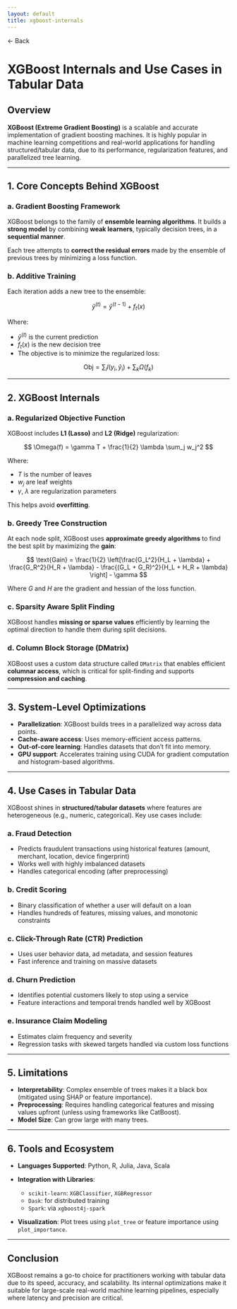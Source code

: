 ```yaml
---
layout: default
title: xgboost-internals 
---
```


<a href="https://anish7610.github.io/technical-writeups" style="text-decoration: none;">← Back</a>


# XGBoost Internals and Use Cases in Tabular Data

## Overview

**XGBoost (Extreme Gradient Boosting)** is a scalable and accurate implementation of gradient boosting machines. It is highly popular in machine learning competitions and real-world applications for handling structured/tabular data, due to its performance, regularization features, and parallelized tree learning.

---

## 1. Core Concepts Behind XGBoost

### a. Gradient Boosting Framework

XGBoost belongs to the family of **ensemble learning algorithms**. It builds a **strong model** by combining **weak learners**, typically decision trees, in a **sequential manner**.

Each tree attempts to **correct the residual errors** made by the ensemble of previous trees by minimizing a loss function.

### b. Additive Training

Each iteration adds a new tree to the ensemble:

$$
\hat{y}^{(t)} = \hat{y}^{(t-1)} + f_t(x)
$$

Where:

* $\hat{y}^{(t)}$ is the current prediction
* $f_t(x)$ is the new decision tree
* The objective is to minimize the regularized loss:

$$
\text{Obj} = \sum_{i} l(y_i, \hat{y}_i) + \sum_{k} \Omega(f_k)
$$

---

## 2. XGBoost Internals

### a. Regularized Objective Function

XGBoost includes **L1 (Lasso)** and **L2 (Ridge)** regularization:

$$
\Omega(f) = \gamma T + \frac{1}{2} \lambda \sum_j w_j^2
$$

Where:

* $T$ is the number of leaves
* $w_j$ are leaf weights
* $\gamma$, $\lambda$ are regularization parameters

This helps avoid **overfitting**.

### b. Greedy Tree Construction

At each node split, XGBoost uses **approximate greedy algorithms** to find the best split by maximizing the **gain**:

$$
\text{Gain} = \frac{1}{2} \left[\frac{G_L^2}{H_L + \lambda} + \frac{G_R^2}{H_R + \lambda} - \frac{(G_L + G_R)^2}{H_L + H_R + \lambda} \right] - \gamma
$$

Where $G$ and $H$ are the gradient and hessian of the loss function.

### c. Sparsity Aware Split Finding

XGBoost handles **missing or sparse values** efficiently by learning the optimal direction to handle them during split decisions.

### d. Column Block Storage (DMatrix)

XGBoost uses a custom data structure called `DMatrix` that enables efficient **columnar access**, which is critical for split-finding and supports **compression and caching**.

---

## 3. System-Level Optimizations

* **Parallelization**: XGBoost builds trees in a parallelized way across data points.
* **Cache-aware access**: Uses memory-efficient access patterns.
* **Out-of-core learning**: Handles datasets that don’t fit into memory.
* **GPU support**: Accelerates training using CUDA for gradient computation and histogram-based algorithms.

---

## 4. Use Cases in Tabular Data

XGBoost shines in **structured/tabular datasets** where features are heterogeneous (e.g., numeric, categorical). Key use cases include:

### a. Fraud Detection

* Predicts fraudulent transactions using historical features (amount, merchant, location, device fingerprint)
* Works well with highly imbalanced datasets
* Handles categorical encoding (after preprocessing)

### b. Credit Scoring

* Binary classification of whether a user will default on a loan
* Handles hundreds of features, missing values, and monotonic constraints

### c. Click-Through Rate (CTR) Prediction

* Uses user behavior data, ad metadata, and session features
* Fast inference and training on massive datasets

### d. Churn Prediction

* Identifies potential customers likely to stop using a service
* Feature interactions and temporal trends handled well by XGBoost

### e. Insurance Claim Modeling

* Estimates claim frequency and severity
* Regression tasks with skewed targets handled via custom loss functions

---

## 5. Limitations

* **Interpretability**: Complex ensemble of trees makes it a black box (mitigated using SHAP or feature importance).
* **Preprocessing**: Requires handling categorical features and missing values upfront (unless using frameworks like CatBoost).
* **Model Size**: Can grow large with many trees.

---

## 6. Tools and Ecosystem

* **Languages Supported**: Python, R, Julia, Java, Scala
* **Integration with Libraries**:

  * `scikit-learn`: `XGBClassifier`, `XGBRegressor`
  * `Dask`: for distributed training
  * `Spark`: via `xgboost4j-spark`
* **Visualization**: Plot trees using `plot_tree` or feature importance using `plot_importance`.

---

## Conclusion

XGBoost remains a go-to choice for practitioners working with tabular data due to its speed, accuracy, and scalability. Its internal optimizations make it suitable for large-scale real-world machine learning pipelines, especially where latency and precision are critical.
